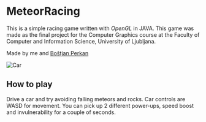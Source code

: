 # MeteorRacing 

This is a simple racing game written with _OpenGL_ in JAVA. 
This game was made as the final project for the Computer Graphics course at the Faculty of Computer and Information Science, University of Ljubljana.

Made by me and [Boštjan Perkan](https://github.com/Bostjan32)

![Car](https://i.imgur.com/JCjsLM0.jpg)

## How to play

Drive a car and try avoiding falling meteors and rocks. Car controls are WASD for movement.
You can pick up 2 different power-ups, speed boost and invulnerability for a couple of seconds.

